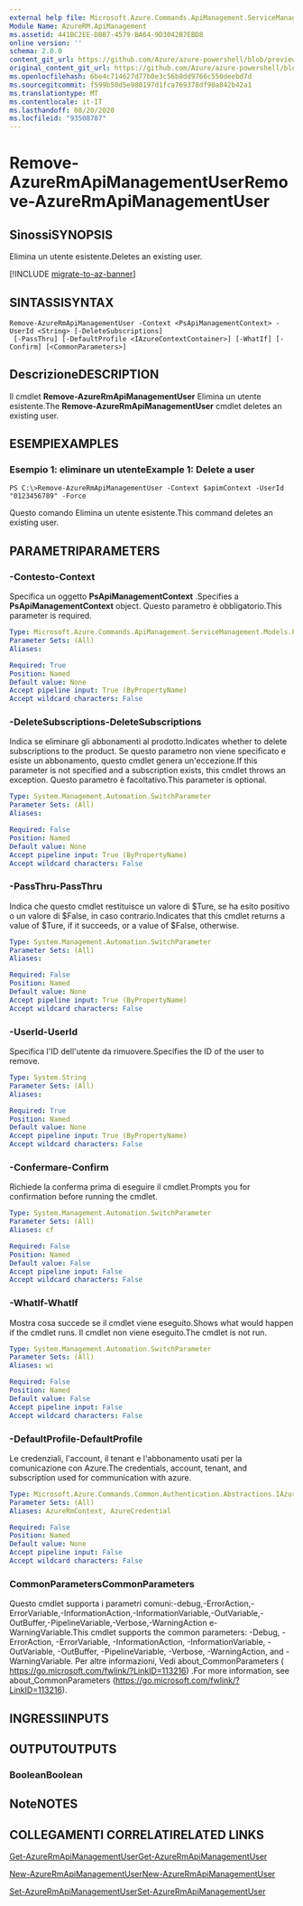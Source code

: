 ```yaml
---
external help file: Microsoft.Azure.Commands.ApiManagement.ServiceManagement.dll-Help.xml
Module Name: AzureRM.ApiManagement
ms.assetid: 441BC2EE-DBB7-4579-BA64-9D3042B7EBD8
online version: ''
schema: 2.0.0
content_git_url: https://github.com/Azure/azure-powershell/blob/preview/src/ResourceManager/ApiManagement/Commands.ApiManagement/help/Remove-AzureRmApiManagementUser.md
original_content_git_url: https://github.com/Azure/azure-powershell/blob/preview/src/ResourceManager/ApiManagement/Commands.ApiManagement/help/Remove-AzureRmApiManagementUser.md
ms.openlocfilehash: 6be4c714627d77b0e3c56b8dd9766c550deebd7d
ms.sourcegitcommit: f599b50d5e980197d1fca769378df90a842b42a1
ms.translationtype: MT
ms.contentlocale: it-IT
ms.lasthandoff: 08/20/2020
ms.locfileid: "93508787"
---
```

# <span data-ttu-id="cb9a0-101">Remove-AzureRmApiManagementUser</span><span class="sxs-lookup"><span data-stu-id="cb9a0-101">Remove-AzureRmApiManagementUser</span></span>

## <span data-ttu-id="cb9a0-102">Sinossi</span><span class="sxs-lookup"><span data-stu-id="cb9a0-102">SYNOPSIS</span></span>
<span data-ttu-id="cb9a0-103">Elimina un utente esistente.</span><span class="sxs-lookup"><span data-stu-id="cb9a0-103">Deletes an existing user.</span></span>

[!INCLUDE [migrate-to-az-banner](../../includes/migrate-to-az-banner.md)]

## <span data-ttu-id="cb9a0-104">SINTASSI</span><span class="sxs-lookup"><span data-stu-id="cb9a0-104">SYNTAX</span></span>

```
Remove-AzureRmApiManagementUser -Context <PsApiManagementContext> -UserId <String> [-DeleteSubscriptions]
 [-PassThru] [-DefaultProfile <IAzureContextContainer>] [-WhatIf] [-Confirm] [<CommonParameters>]
```

## <span data-ttu-id="cb9a0-105">Descrizione</span><span class="sxs-lookup"><span data-stu-id="cb9a0-105">DESCRIPTION</span></span>
<span data-ttu-id="cb9a0-106">Il cmdlet **Remove-AzureRmApiManagementUser** Elimina un utente esistente.</span><span class="sxs-lookup"><span data-stu-id="cb9a0-106">The **Remove-AzureRmApiManagementUser** cmdlet deletes an existing user.</span></span>

## <span data-ttu-id="cb9a0-107">ESEMPI</span><span class="sxs-lookup"><span data-stu-id="cb9a0-107">EXAMPLES</span></span>

### <span data-ttu-id="cb9a0-108">Esempio 1: eliminare un utente</span><span class="sxs-lookup"><span data-stu-id="cb9a0-108">Example 1: Delete a user</span></span>
```
PS C:\>Remove-AzureRmApiManagementUser -Context $apimContext -UserId "0123456789" -Force
```

<span data-ttu-id="cb9a0-109">Questo comando Elimina un utente esistente.</span><span class="sxs-lookup"><span data-stu-id="cb9a0-109">This command deletes an existing user.</span></span>

## <span data-ttu-id="cb9a0-110">PARAMETRI</span><span class="sxs-lookup"><span data-stu-id="cb9a0-110">PARAMETERS</span></span>

### <span data-ttu-id="cb9a0-111">-Contesto</span><span class="sxs-lookup"><span data-stu-id="cb9a0-111">-Context</span></span>
<span data-ttu-id="cb9a0-112">Specifica un oggetto **PsApiManagementContext** .</span><span class="sxs-lookup"><span data-stu-id="cb9a0-112">Specifies a **PsApiManagementContext** object.</span></span>
<span data-ttu-id="cb9a0-113">Questo parametro è obbligatorio.</span><span class="sxs-lookup"><span data-stu-id="cb9a0-113">This parameter is required.</span></span>

```yaml
Type: Microsoft.Azure.Commands.ApiManagement.ServiceManagement.Models.PsApiManagementContext
Parameter Sets: (All)
Aliases: 

Required: True
Position: Named
Default value: None
Accept pipeline input: True (ByPropertyName)
Accept wildcard characters: False
```

### <span data-ttu-id="cb9a0-114">-DeleteSubscriptions</span><span class="sxs-lookup"><span data-stu-id="cb9a0-114">-DeleteSubscriptions</span></span>
<span data-ttu-id="cb9a0-115">Indica se eliminare gli abbonamenti al prodotto.</span><span class="sxs-lookup"><span data-stu-id="cb9a0-115">Indicates whether to delete subscriptions to the product.</span></span>
<span data-ttu-id="cb9a0-116">Se questo parametro non viene specificato e esiste un abbonamento, questo cmdlet genera un'eccezione.</span><span class="sxs-lookup"><span data-stu-id="cb9a0-116">If this parameter is not specified and a subscription exists, this cmdlet throws an exception.</span></span>
<span data-ttu-id="cb9a0-117">Questo parametro è facoltativo.</span><span class="sxs-lookup"><span data-stu-id="cb9a0-117">This parameter is optional.</span></span>

```yaml
Type: System.Management.Automation.SwitchParameter
Parameter Sets: (All)
Aliases: 

Required: False
Position: Named
Default value: None
Accept pipeline input: True (ByPropertyName)
Accept wildcard characters: False
```

### <span data-ttu-id="cb9a0-118">-PassThru</span><span class="sxs-lookup"><span data-stu-id="cb9a0-118">-PassThru</span></span>
<span data-ttu-id="cb9a0-119">Indica che questo cmdlet restituisce un valore di $Ture, se ha esito positivo o un valore di $False, in caso contrario.</span><span class="sxs-lookup"><span data-stu-id="cb9a0-119">Indicates that this cmdlet returns a value of $Ture, if it succeeds, or a value of $False, otherwise.</span></span>

```yaml
Type: System.Management.Automation.SwitchParameter
Parameter Sets: (All)
Aliases: 

Required: False
Position: Named
Default value: None
Accept pipeline input: True (ByPropertyName)
Accept wildcard characters: False
```

### <span data-ttu-id="cb9a0-120">-UserId</span><span class="sxs-lookup"><span data-stu-id="cb9a0-120">-UserId</span></span>
<span data-ttu-id="cb9a0-121">Specifica l'ID dell'utente da rimuovere.</span><span class="sxs-lookup"><span data-stu-id="cb9a0-121">Specifies the ID of the user to remove.</span></span>

```yaml
Type: System.String
Parameter Sets: (All)
Aliases: 

Required: True
Position: Named
Default value: None
Accept pipeline input: True (ByPropertyName)
Accept wildcard characters: False
```

### <span data-ttu-id="cb9a0-122">-Confermare</span><span class="sxs-lookup"><span data-stu-id="cb9a0-122">-Confirm</span></span>
<span data-ttu-id="cb9a0-123">Richiede la conferma prima di eseguire il cmdlet.</span><span class="sxs-lookup"><span data-stu-id="cb9a0-123">Prompts you for confirmation before running the cmdlet.</span></span>

```yaml
Type: System.Management.Automation.SwitchParameter
Parameter Sets: (All)
Aliases: cf

Required: False
Position: Named
Default value: False
Accept pipeline input: False
Accept wildcard characters: False
```

### <span data-ttu-id="cb9a0-124">-WhatIf</span><span class="sxs-lookup"><span data-stu-id="cb9a0-124">-WhatIf</span></span>
<span data-ttu-id="cb9a0-125">Mostra cosa succede se il cmdlet viene eseguito.</span><span class="sxs-lookup"><span data-stu-id="cb9a0-125">Shows what would happen if the cmdlet runs.</span></span>
<span data-ttu-id="cb9a0-126">Il cmdlet non viene eseguito.</span><span class="sxs-lookup"><span data-stu-id="cb9a0-126">The cmdlet is not run.</span></span>

```yaml
Type: System.Management.Automation.SwitchParameter
Parameter Sets: (All)
Aliases: wi

Required: False
Position: Named
Default value: False
Accept pipeline input: False
Accept wildcard characters: False
```

### <span data-ttu-id="cb9a0-127">-DefaultProfile</span><span class="sxs-lookup"><span data-stu-id="cb9a0-127">-DefaultProfile</span></span>
<span data-ttu-id="cb9a0-128">Le credenziali, l'account, il tenant e l'abbonamento usati per la comunicazione con Azure.</span><span class="sxs-lookup"><span data-stu-id="cb9a0-128">The credentials, account, tenant, and subscription used for communication with azure.</span></span>

```yaml
Type: Microsoft.Azure.Commands.Common.Authentication.Abstractions.IAzureContextContainer
Parameter Sets: (All)
Aliases: AzureRmContext, AzureCredential

Required: False
Position: Named
Default value: None
Accept pipeline input: False
Accept wildcard characters: False
```

### <span data-ttu-id="cb9a0-129">CommonParameters</span><span class="sxs-lookup"><span data-stu-id="cb9a0-129">CommonParameters</span></span>
<span data-ttu-id="cb9a0-130">Questo cmdlet supporta i parametri comuni:-debug,-ErrorAction,-ErrorVariable,-InformationAction,-InformationVariable,-OutVariable,-OutBuffer,-PipelineVariable,-Verbose,-WarningAction e-WarningVariable.</span><span class="sxs-lookup"><span data-stu-id="cb9a0-130">This cmdlet supports the common parameters: -Debug, -ErrorAction, -ErrorVariable, -InformationAction, -InformationVariable, -OutVariable, -OutBuffer, -PipelineVariable, -Verbose, -WarningAction, and -WarningVariable.</span></span> <span data-ttu-id="cb9a0-131">Per altre informazioni, Vedi about_CommonParameters ( https://go.microsoft.com/fwlink/?LinkID=113216) .</span><span class="sxs-lookup"><span data-stu-id="cb9a0-131">For more information, see about_CommonParameters (https://go.microsoft.com/fwlink/?LinkID=113216).</span></span>

## <span data-ttu-id="cb9a0-132">INGRESSI</span><span class="sxs-lookup"><span data-stu-id="cb9a0-132">INPUTS</span></span>

## <span data-ttu-id="cb9a0-133">OUTPUT</span><span class="sxs-lookup"><span data-stu-id="cb9a0-133">OUTPUTS</span></span>

### <span data-ttu-id="cb9a0-134">Boolean</span><span class="sxs-lookup"><span data-stu-id="cb9a0-134">Boolean</span></span>

## <span data-ttu-id="cb9a0-135">Note</span><span class="sxs-lookup"><span data-stu-id="cb9a0-135">NOTES</span></span>

## <span data-ttu-id="cb9a0-136">COLLEGAMENTI CORRELATI</span><span class="sxs-lookup"><span data-stu-id="cb9a0-136">RELATED LINKS</span></span>

[<span data-ttu-id="cb9a0-137">Get-AzureRmApiManagementUser</span><span class="sxs-lookup"><span data-stu-id="cb9a0-137">Get-AzureRmApiManagementUser</span></span>](./Get-AzureRmApiManagementUser.md)

[<span data-ttu-id="cb9a0-138">New-AzureRmApiManagementUser</span><span class="sxs-lookup"><span data-stu-id="cb9a0-138">New-AzureRmApiManagementUser</span></span>](./New-AzureRmApiManagementUser.md)

[<span data-ttu-id="cb9a0-139">Set-AzureRmApiManagementUser</span><span class="sxs-lookup"><span data-stu-id="cb9a0-139">Set-AzureRmApiManagementUser</span></span>](./Set-AzureRmApiManagementUser.md)


